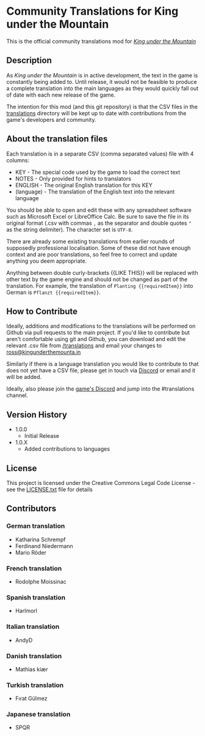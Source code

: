 # Community Translations for King under the Mountain

This is the official community translations mod for [_King under the Mountain_](http://kingunderthemounta.in)

## Description

As _King under the Mountain_ is in active development, the text in the game is 
constantly being added to. Until release, it would not be feasible to produce 
a complete translation into the main languages as they would quickly fall out of date 
with each new release of the game.

The intention for this mod (and this git repository) is that the CSV files 
in the [translations](./translations) directory will be kept up to date with contributions from
the game's developers and community. 

## About the translation files

Each translation is in a separate CSV (comma separated values) file with 4 columns:

* KEY - The special code used by the game to load the correct text
* NOTES - Only provided for hints to translators
* ENGLISH - The original English translation for this KEY
* (language) - The translation of the English text into the relevant language

You should be able to open and edit these with any spreadsheet software such as 
Microsoft Excel or LibreOffice Calc. Be sure to save the file in its original format 
(.csv with commas `,` as the separator and double quotes `"` as the string delimiter). 
The character set is `UTF-8`.

There are already some existing translations from earlier rounds of supposedly professional 
localisation. Some of these did not have enough context and are poor translations, so feel 
free to correct and update anything you deem appropriate.

Anything between double curly-brackets {{LIKE THIS}} will be replaced with other text by the 
game engine and should not be changed as part of the translation. For example, the translation
of `Planting {{requiredItem}}` into German is `Pflanzt {{requiredItem}}`.

## How to Contribute

Ideally, additions and modifications to the translations will be performed on Github
via pull requests to the main project. If you'd like to contribute but aren't comfortable 
using git and Github, you can download and edit the relevant .csv file from [/translations](./translations)
and email your changes to ross@kingunderthemounta.in

Similarly if there is a language translation you would like to contribute to that does
not yet have a CSV file, please get in touch via [Discord](https://discord.gg/qF2S3tf) or email and it will be added.

Ideally, also please join the [game's Discord](https://discord.gg/qF2S3tf) and jump into the #translations channel.


## Version History

* 1.0.0
    * Initial Release
* 1.0.X
    * Added contributions to languages

## License

This project is licensed under the Creative Commons Legal Code License - see the [LICENSE.txt](./LICENSE.txt) file for details

## Contributors

### German translation
* Katharina Schrempf
* Ferdinand Niedermann
* Mario Röder

### French translation
* Rodolphe Moissinac

### Spanish translation
* Harlmorl

### Italian translation
* AndyD

### Danish translation
* Mathias kiær

### Turkish translation
* Fırat Gülmez

### Japanese translation
* SPQR
